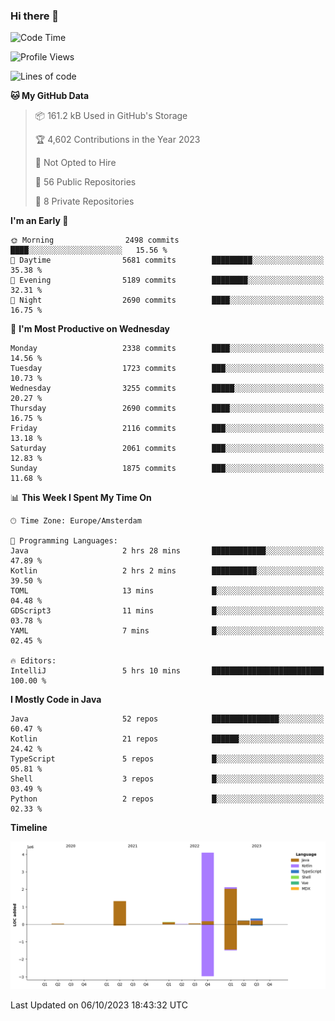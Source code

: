 ### Hi there 👋


<!--START_SECTION:waka-->
![Code Time](http://img.shields.io/badge/Code%20Time-3%2C577%20hrs%2038%20mins-blue)

![Profile Views](http://img.shields.io/badge/Profile%20Views-23-blue)

![Lines of code](https://img.shields.io/badge/From%20Hello%20World%20I%27ve%20Written-8.2%20million%20lines%20of%20code-blue)

**🐱 My GitHub Data** 

> 📦 161.2 kB Used in GitHub's Storage 
 > 
> 🏆 4,602 Contributions in the Year 2023
 > 
> 🚫 Not Opted to Hire
 > 
> 📜 56 Public Repositories 
 > 
> 🔑 8 Private Repositories 
 > 
**I'm an Early 🐤** 

```text
🌞 Morning                2498 commits        ████░░░░░░░░░░░░░░░░░░░░░   15.56 % 
🌆 Daytime                5681 commits        █████████░░░░░░░░░░░░░░░░   35.38 % 
🌃 Evening                5189 commits        ████████░░░░░░░░░░░░░░░░░   32.31 % 
🌙 Night                  2690 commits        ████░░░░░░░░░░░░░░░░░░░░░   16.75 % 
```
📅 **I'm Most Productive on Wednesday** 

```text
Monday                   2338 commits        ████░░░░░░░░░░░░░░░░░░░░░   14.56 % 
Tuesday                  1723 commits        ███░░░░░░░░░░░░░░░░░░░░░░   10.73 % 
Wednesday                3255 commits        █████░░░░░░░░░░░░░░░░░░░░   20.27 % 
Thursday                 2690 commits        ████░░░░░░░░░░░░░░░░░░░░░   16.75 % 
Friday                   2116 commits        ███░░░░░░░░░░░░░░░░░░░░░░   13.18 % 
Saturday                 2061 commits        ███░░░░░░░░░░░░░░░░░░░░░░   12.83 % 
Sunday                   1875 commits        ███░░░░░░░░░░░░░░░░░░░░░░   11.68 % 
```


📊 **This Week I Spent My Time On** 

```text
🕑︎ Time Zone: Europe/Amsterdam

💬 Programming Languages: 
Java                     2 hrs 28 mins       ████████████░░░░░░░░░░░░░   47.89 % 
Kotlin                   2 hrs 2 mins        ██████████░░░░░░░░░░░░░░░   39.50 % 
TOML                     13 mins             █░░░░░░░░░░░░░░░░░░░░░░░░   04.48 % 
GDScript3                11 mins             █░░░░░░░░░░░░░░░░░░░░░░░░   03.78 % 
YAML                     7 mins              █░░░░░░░░░░░░░░░░░░░░░░░░   02.45 % 

🔥 Editors: 
IntelliJ                 5 hrs 10 mins       █████████████████████████   100.00 % 
```

**I Mostly Code in Java** 

```text
Java                     52 repos            ███████████████░░░░░░░░░░   60.47 % 
Kotlin                   21 repos            ██████░░░░░░░░░░░░░░░░░░░   24.42 % 
TypeScript               5 repos             █░░░░░░░░░░░░░░░░░░░░░░░░   05.81 % 
Shell                    3 repos             █░░░░░░░░░░░░░░░░░░░░░░░░   03.49 % 
Python                   2 repos             █░░░░░░░░░░░░░░░░░░░░░░░░   02.33 % 
```



**Timeline**

![Lines of Code chart](https://raw.githubusercontent.com/powercasgamer/powercasgamer/master/assets/bar_graph.png)


 Last Updated on 06/10/2023 18:43:32 UTC
<!--END_SECTION:waka-->

